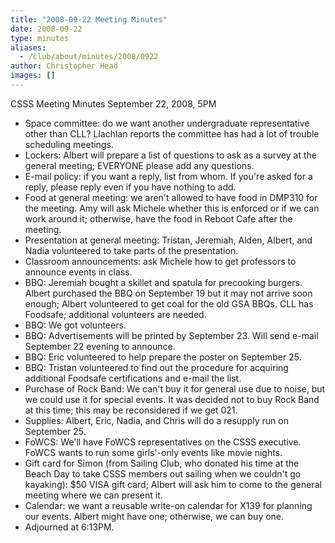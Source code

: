 ```yaml
---
title: "2008-09-22 Meeting Minutes"
date: 2008-09-22
type: minutes
aliases:
  - /club/about/minutes/2008/0922
author: Christopher Head
images: []
---
```


CSSS Meeting Minutes
September 22, 2008, 5PM

- Space committee: do we want another undergraduate representative other than CLL? Llachlan reports the committee has had a lot of trouble scheduling meetings.
- Lockers: Albert will prepare a list of questions to ask as a survey at the general meeting; EVERYONE please add any questions.
- E-mail policy: if you want a reply, list from whom. If you're asked for a reply, please reply even if you have nothing to add.
- Food at general meeting: we aren't allowed to have food in DMP310 for the meeting. Amy will ask Michele whether this is enforced or if we can work around it; otherwise, have the food in Reboot Cafe after the meeting.
- Presentation at general meeting: Tristan, Jeremiah, Alden, Albert, and Nadia volunteered to take parts of the presentation.
- Classroom announcements: ask Michele how to get professors to announce events in class.
- BBQ: Jeremiah bought a skillet and spatula for precooking burgers. Albert purchased the BBQ on September 19 but it may not arrive soon enough; Albert volunteered to get coal for the old GSA BBQs. CLL has Foodsafe; additional volunteers are needed.
- BBQ: We got volunteers.
- BBQ: Advertisements will be printed by September 23. Will send e-mail September 22 evening to announce.
- BBQ: Eric volunteered to help prepare the poster on September 25.
- BBQ: Tristan volunteered to find out the procedure for acquiring additional Foodsafe certifications and e-mail the list.
- Purchase of Rock Band: We can't buy it for general use due to noise, but we could use it for special events. It was decided not to buy Rock Band at this time; this may be reconsidered if we get 021.
- Supplies: Albert, Eric, Nadia, and Chris will do a resupply run on September 25.
- FoWCS: We'll have FoWCS representatives on the CSSS executive. FoWCS wants to run some girls'-only events like movie nights.
- Gift card for Simon (from Sailing Club, who donated his time at the Beach Day to take CSSS members out sailing when we couldn't go kayaking): $50 VISA gift card; Albert will ask him to come to the general meeting where we can present it.
- Calendar: we want a reusable write-on calendar for X139 for planning our events. Albert might have one; otherwise, we can buy one.
- Adjourned at 6:13PM.
